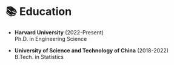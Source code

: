 # 📚 Education
- **Harvard University** (2022-Present)  
  Ph.D. in Engineering Science
  
- **University of Science and Technology of China** (2018-2022)  
  B.Tech. in Statistics
